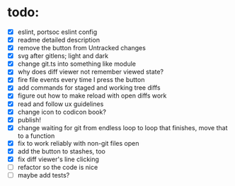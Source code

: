 # todo:

- [x] eslint, portsoc eslint config
- [x] readme detailed description
- [x] remove the button from Untracked changes
- [x] svg after gitlens; light and dark
- [x] change git.ts into something like module
- [x] why does diff viewer not remember viewed state?
- [x] fire file events every time I press the button
- [x] add commands for staged and working tree diffs
- [x] figure out how to make reload with open diffs work
- [x] read and follow ux guidelines
- [x] change icon to codicon book?
- [x] publish!
- [x] change waiting for git from endless loop to loop that finishes, move that to a function
- [x] fix to work reliably with non-git files open
- [x] add the button to stashes, too
- [x] fix diff viewer's line clicking
- [ ] refactor so the code is nice
- [ ] maybe add tests?
